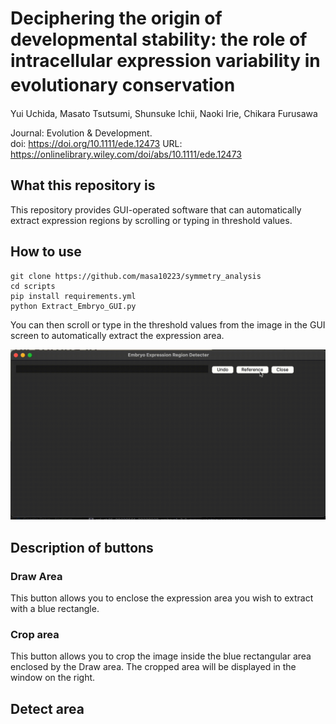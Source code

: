 # Deciphering the origin of developmental stability: the role of intracellular expression variability in evolutionary conservation　
Yui Uchida,  Masato Tsutsumi,  Shunsuke Ichii,  Naoki Irie,  Chikara Furusawa

Journal: Evolution & Development.  
doi: https://doi.org/10.1111/ede.12473
URL: https://onlinelibrary.wiley.com/doi/abs/10.1111/ede.12473



## What this repository is
This repository provides GUI-operated software that can automatically extract expression regions by scrolling or typing in threshold values.


## How to use 
```
git clone https://github.com/masa10223/symmetry_analysis
cd scripts
pip install requirements.yml
python Extract_Embryo_GUI.py
```
You can then scroll or type in the threshold values from the image in the GUI screen to automatically extract the expression area.

![github_movie](https://github.com/masa10223/symmetry_analysis/blob/WISH-tsutsumi/github_movie.gif)

## Description of buttons
### Draw Area
This button allows you to enclose the expression area you wish to extract with a blue rectangle.
### Crop area
This button allows you to crop the image inside the blue rectangular area enclosed by the Draw area. The cropped area will be displayed in the window on the right.
## Detect area
